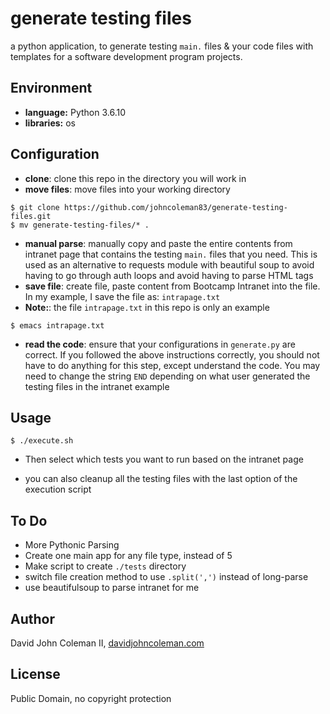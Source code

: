 # generate testing files

a python application, to generate testing `main.` files & your code files with
templates for a software development program projects.

## Environment

  * __language:__ Python 3.6.10
  * __libraries:__ os

## Configuration

* __clone__: clone this repo in the directory you will work in
* __move files__: move files into your working directory

```
$ git clone https://github.com/johncoleman83/generate-testing-files.git
$ mv generate-testing-files/* .
```

* __manual parse__: manually copy and paste the entire contents from intranet
  page that contains the testing `main.` files that you need. This is used as an alternative to requests module with beautiful soup to avoid having to go through
  auth loops and avoid having to parse HTML tags
* __save file__: create file, paste content from Bootcamp Intranet into the
  file. In my example, I save the file as: `intrapage.txt`
* __Note:__: the file `intrapage.txt` in this repo is only an example

```
$ emacs intrapage.txt
```

* __read the code__: ensure that your configurations in `generate.py` are
  correct.  If you followed the above instructions correctly, you should not
  have to do anything for this step, except understand the code.  You may need
  to change the string `END` depending on what user generated the testing files
  in the intranet example

## Usage

```
$ ./execute.sh
```

* Then select which tests you want to run based on the intranet page

* you can also cleanup all the testing files with the last option of
  the execution script

## To Do

* More Pythonic Parsing
* Create one main app for any file type, instead of 5
* Make script to create `./tests` directory
* switch file creation method to use `.split(',')` instead of long-parse
* use beautifulsoup to parse intranet for me

## Author

David John Coleman II, [davidjohncoleman.com](http://www.davidjohncoleman.com/)

## License

Public Domain, no copyright protection
